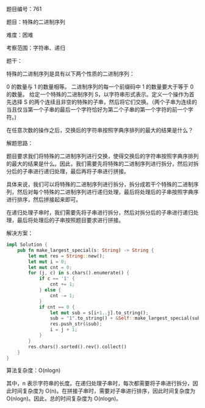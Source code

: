 题目编号：761

题目：特殊的二进制序列

难度：困难

考察范围：字符串、递归

题干：

特殊的二进制序列是具有以下两个性质的二进制序列：

0 的数量与 1 的数量相等。
二进制序列的每一个前缀码中 1 的数量要大于等于 0 的数量。
给定一个特殊的二进制序列 S，以字符串形式表示。定义一个操作为首先选择 S 的两个连续且非空的特殊的子串，然后将它们交换。（两个子串为连续的当且仅当第一个子串的最后一个字符恰好为第二个子串的第一个字符的前一个字符。)

在任意次数的操作之后，交换后的字符串按照字典序排列的最大的结果是什么？

解题思路：

题目要求我们将特殊的二进制序列进行交换，使得交换后的字符串按照字典序排列的最大的结果是什么。因此，我们需要先将特殊的二进制序列进行拆分，然后对拆分后的子串进行递归处理，最后再将子串进行拼接。

具体来说，我们可以将特殊的二进制序列进行拆分，拆分成若干个特殊的二进制序列，然后对每个特殊的二进制序列进行递归处理，最后将处理后的子串按照字典序进行排序，然后拼接起来即可。

在递归处理子串时，我们需要先将子串进行拆分，然后对拆分后的子串进行递归处理，最后将处理后的子串按照题目要求进行拼接。

解决方案：

```rust
impl Solution {
    pub fn make_largest_special(s: String) -> String {
        let mut res = String::new();
        let mut i = 0;
        let mut cnt = 0;
        for (j, c) in s.chars().enumerate() {
            if c == '1' {
                cnt += 1;
            } else {
                cnt -= 1;
            }
            if cnt == 0 {
                let mut sub = s[i+1..j].to_string();
                sub = "1".to_string() + &Self::make_largest_special(sub) + "0";
                res.push_str(&sub);
                i = j + 1;
            }
        }
        res.chars().sorted().rev().collect()
    }
}
```

算法复杂度：O(nlogn)

其中，n 表示字符串的长度。在递归处理子串时，每次都需要将子串进行拆分，因此时间复杂度为 O(n)。在拼接子串时，需要对子串进行排序，因此时间复杂度为 O(nlogn)。因此，总的时间复杂度为 O(nlogn)。